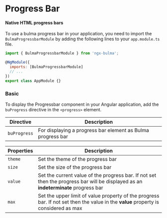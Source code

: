 # Progress Bar

#### Native HTML progress bars

To use a bulma progress bar in your application, you need to import the `BulmaProgressbarModule` by adding the following lines to your `app.module.ts` file.

```javascript
import { BulmaProgressbarModule } from 'ngx-bulma';

@NgModule({
  imports: [BulmaProgressbarModule]
  // ...
})
export class AppModule {}
```

### Basic

To display the Progressbar component in your Angular application, add the `buProgress` directive in the `<progress>` element.

| Directive    | Description                                                 |
| ------------ | ----------------------------------------------------------- |
| `buProgress` | For displaying a progress bar element as Bulma progress bar |

| Properties | Description                                                                                                                         |
| ---------- | ----------------------------------------------------------------------------------------------------------------------------------- |
| `theme`    | Set the theme of the progress bar                                                                                                   |
| `size`     | Set the size of the progress bar                                                                                                    |
| `value`    | Set the current value of the progress bar. If not set then the progress bar will be displayed as an **indeterminate** progress bar  |
| `max`      | Set the upper limit of value property of the progress bar. If not set then the value in the **value** property is considered as max |
